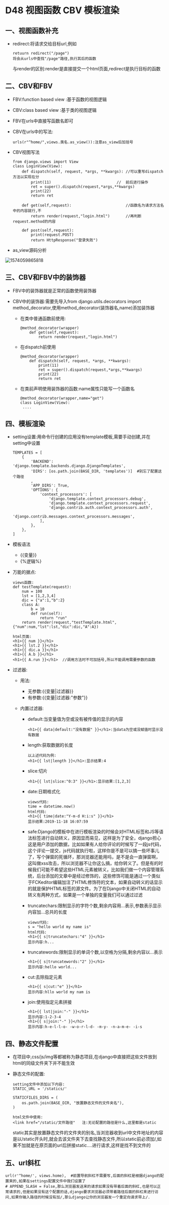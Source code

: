 # D48 视图函数 CBV 模板渲染

## 一、视图函数补充

- redirect:将请求交给目标url,例如

  ```
  retuurn redirect("/page")
  将会从urls中查找"/page"路径,执行其后的函数
  ```

  与render的区别:render是直接提交一个html页面,redirect是执行目标的函数

## 二、CBV和FBV

- FBV:function based view :基于函数的视图逻辑

- CBV:class based view :基于类的视图逻辑

- FBV在urls中直接写函数名即可

- CBV在urls中的写法:

  ```
  urls(r"^home/",views.类名.as_view()):注意as_view后加括号
  ```

- CBV视图写法

  ```
  from django.views import View
  class LoginView(View):
      def dispatch(self, request, *args, **kwargs): //可以重写dispatch方法以实现在分
          print(11)								//	前后进行操作
          ret = super().dispatch(request,*args,**kwargs)
          print(22)
          return ret
      
      def get(self,request):						//函数名为请求方法名中的内容就行,不
          return render(request,"login.html")		//再判断request.method的内容
      
      def post(self,request):
          print(request.POST)
          return HttpResponse("登录失败")
  ```

- as_view源码分析

![1574059865818](C:\Users\WO\AppData\Roaming\Typora\typora-user-images\1574059865818.png)



## 三、CBV和FBV中的装饰器

- FBV中的装饰器就是正常的函数使用装饰器

- CBV中的装饰器:需要先导入from django.utils.decorators import method_decorator,使用method_decorator(装饰器名,name)添加装饰器

  - 在类中普通函数前使用:

    ```
    @method_decorator(wrapper)
        def get(self,request):
            return render(request,"login.html")
    ```

  - 在dispatch前使用

    ```
    @method_decorator(wrapper)
        def dispatch(self, request, *args, **kwargs):
            print(11)
            ret = super().dispatch(request,*args,**kwargs)
            print(22)
            return ret
    ```

  - 在类前声明使用装饰器的函数:name属性只能写一个函数名

    ```
    @method_decorator(wrapper,name="get")
    class LoginView(View):
     ....
    ```

## 四、模板渲染

- setting设置:用命令行创建的应用没有template模板,需要手动创建,并在setting中设置

  ```
  TEMPLATES = [
      {
          'BACKEND': 'django.template.backends.django.DjangoTemplates',
          'DIRS': [os.path.join(BASE_DIR, 'templates')]  #别忘了配置这个路径
          ,
          'APP_DIRS': True,
          'OPTIONS': {
              'context_processors': [
                  'django.template.context_processors.debug',
                  'django.template.context_processors.request',
                  'django.contrib.auth.context_processors.auth',
                  'django.contrib.messages.context_processors.messages',
              ],
          },
      },
  ]
  ```

- 模板语法

  - {{变量}}
  - {%逻辑%}

- 万能的据点:

  ```
  views函数:
  def testTemplate(request):
      num = 100
      lst = [1,2,3,4]
      dic = {"a":1,"b":2}
      class A:
          b = 10
          def run(self):
              return "run"
      return render(request,"testTemplate.html",{"num":num,"lst":lst,"dic":dic,"A":A})
      
  html页面:
  <h1>{{ num }}</h1>
  <h1>{{ lst.2 }}</h1>
  <h1>{{ dic.a }}</h1>
  <h1>{{ A.b }}</h1>
  <h1>{{ A.run }}</h1>  //调用方法时不可加括号,所以不能调用需要参数的函数
  ```

- 过滤器:

  - 用法:

    - 无参数:{{变量|过滤器}}
    - 有参数:{{变量|过滤器:"参数"}}

  - 内置过滤器:

    - default:当变量值为空或没有被传值的显示的内容

      ```
      <h1>{{ data|default:"没有数据" }}</h1>:当data为空或没赋值时显示没有数据
      ```

    - length:获取数据的长度

      ```
      以上述代码为例:
      <h1>{{ lst|length }}</h1>:显示结果:4
      ```

    - slice:切片

      ```
      <h1>{{ lst|slice:"0:3" }}</h1>:显示结果:[1,2,3]
      ```

    - date:日期格式化

      ```
      views代码:
      time = datetime.now()
      html代码:
      <h1>{{ time|date:"Y-m-d H:i:s" }}</h1>
      显示结果:2019-11-18 16:07:59
      ```

    - safe:Django的模板中在进行模板渲染的时候会对HTML标签和JS等语法标签进行自动转义，原因显而易见，这样是为了安全，django担心这是用户添加的数据，比如如果有人给你评论的时候写了一段js代码，这个评论一提交，js代码就执行啦，这样你是不是可以搞一些坏事儿了，写个弹窗的死循环，那浏览器还能用吗，是不是会一直弹窗啊，这叫做xss攻击，所以浏览器不让你这么搞，给你转义了。但是有的时候我们可能不希望这些HTML元素被转义，比如我们做一个内容管理系统，后台添加的文章中是经过修饰的，这些修饰可能是通过一个类似于FCKeditor编辑加注了HTML修饰符的文本，如果自动转义的话显示的就是保护HTML标签的源文件。为了在Django中关闭HTML的自动转义有两种方式，如果是一个单独的变量我们可以通过过滤

    - truncatechars:限制显示的字符个数,剩余内容用...表示,参数表示显示内容加...总共的长度

      ```
      views代码:
      s = "hello world my name is"
      html代码:
      <h1>{{ s|truncatechars:"4" }}</h1>
      显示内容:h...
      ```

    - truncatewords:限制显示的单词个数,以空格为分隔,剩余内容以...表示

      ```
      <h1>{{ s|truncatewords:"2" }}</h1>
      显示内容:hello world...
      ```

    - cut:去除指定元素

      ```
      <h1>{{ s|cut:"e" }}</h1>
      显示内容:hllo world my nam is
      ```

    - join:使用指定元素拼接

      ```
      <h1>{{ lst|join:"-" }}</h1>
      显示内容:1-2-3-4
      <h1>{{ s|join:"-" }}</h1>
      显示内容:h-e-l-l-o- -w-o-r-l-d- -m-y- -n-a-m-e- -i-s
      ```

      

## 四、静态文件配置

- 在项目中,css/js/img等都被称为静态项目,在django中直接把这些文件放到html的同级文件夹下并不能生效

- 静态文件的配置:

  ```
  setting文件中添加以下内容:
  STATIC_URL = '/statics/'
  
  STATICFILES_DIRS = (
      os.path.join(BASE_DIR, "放置静态文件的文件夹名"),
  )
  ```

  ```
  html文件中使用:
  <link href="/static/文件路径"   注:无论配置的路径是什么,这里都是static
  ```

  static其实是放置静态文件的文件夹的别名,当浏览器收到url中文件地址的内容是以/static开头时,就会去该文件夹下去查找静态文件,所以static前必须加/,如果不加就是在原页面的url后拼接static....进行请求,这样是找不到文件的

## 五、url斜杠

```
url(r'^home/', views.home),  #前置导航斜杠不需要写,后面的斜杠是根据django的配置来的,如果在settings配置文件中我们设置了
# APPEND_SLASH = False,那么浏览器发送来的请求如果没有带着后面的斜杠,也是可以正常请求的,但是如果没有这个配置的话,django要求浏览器必须带着路径后面的斜杠来进行访问,如果你输入路径的时候没有加/,那么django让你的浏览器发一个重定向请求带上/.
```

